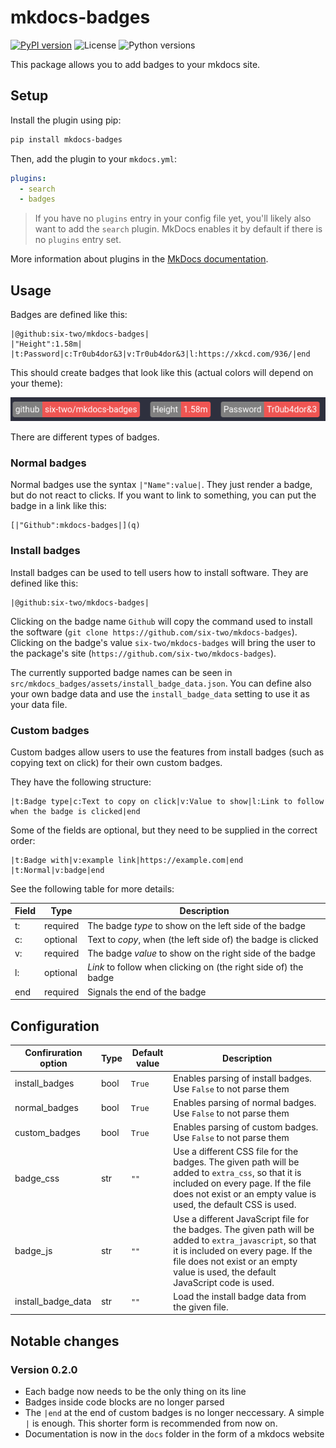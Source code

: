 # mkdocs-badges
[![PyPI version](https://img.shields.io/pypi/v/mkdocs-badges)](https://pypi.org/project/mkdocs-badges/)
![License](https://img.shields.io/pypi/l/mkdocs-badges)
![Python versions](https://img.shields.io/pypi/pyversions/mkdocs-badges)

This package allows you to add badges to your mkdocs site.

## Setup

Install the plugin using pip:

```bash
pip install mkdocs-badges
```

Then, add the plugin to your `mkdocs.yml`:

```yaml
plugins:
  - search
  - badges
```

> If you have no `plugins` entry in your config file yet, you'll likely also want to add the `search` plugin. MkDocs enables it by default if there is no `plugins` entry set.

More information about plugins in the [MkDocs documentation](http://www.mkdocs.org/user-guide/plugins/).

## Usage

Badges are defined like this:

```
|@github:six-two/mkdocs-badges|
|"Height":1.58m|
|t:Password|c:Tr0ub4dor&3|v:Tr0ub4dor&3|l:https://xkcd.com/936/|end
```

This should create badges that look like this (actual colors will depend on your theme):

![Screenshot of badges](badges_screenshot.png)

There are different types of badges.

### Normal badges

Normal badges use the syntax `|"Name":value|`.
They just render a badge, but do not react to clicks.
If you want to link to something, you can put the badge in a link like this:

```
[|"Github":mkdocs-badges|](q)
```

### Install badges

Install badges can be used to tell users how to install software.
They are defined like this:

```
|@github:six-two/mkdocs-badges|
```

Clicking on the badge name `Github` will copy the command used to install the software (`git clone https://github.com/six-two/mkdocs-badges`).
Clicking on the badge's value `six-two/mkdocs-badges` will bring the user to the package's site (`https://github.com/six-two/mkdocs-badges`).

The currently supported badge names can be seen in `src/mkdocs_badges/assets/install_badge_data.json`.
You can define also your own badge data and use the `install_badge_data` setting to use it as your data file.

### Custom badges

Custom badges allow users to use the features from install badges (such as copying text on click) for their own custom badges.

They have the following structure:

```
|t:Badge type|c:Text to copy on click|v:Value to show|l:Link to follow when the badge is clicked|end
```

Some of the fields are optional, but they need to be supplied in the correct order:

```
|t:Badge with|v:example link|https://example.com|end
|t:Normal|v:badge|end
```

See the following table for more details:

Field | Type | Description
---|---|---
t: | required | The badge *type* to show on the left side of the badge
c: | optional | Text to *copy*, when (the left side of) the badge is clicked
v: | required | The badge *value* to show on the right side of the badge
l: | optional | *Link* to follow when clicking on (the right side of) the badge
end | required | Signals the end of the badge


## Configuration

Confiruration option | Type | Default value | Description
---|---|---|---
install_badges | bool | `True` | Enables parsing of install badges. Use `False` to not parse them
normal_badges | bool | `True` | Enables parsing of normal badges. Use `False` to not parse them
custom_badges | bool | `True` | Enables parsing of custom badges. Use `False` to not parse them
badge_css | str | `""` | Use a different CSS file for the badges. The given path will be added to `extra_css`, so that it is included on every page. If the file does not exist or an empty value is used, the default CSS is used.
badge_js | str | `""` | Use a different JavaScript file for the badges. The given path will be added to `extra_javascript`, so that it is included on every page. If the file does not exist or an empty value is used, the default JavaScript code is used.
install_badge_data | str | `""` | Load the install badge data from the given file.

## Notable changes

### Version 0.2.0

- Each badge now needs to be the only thing on its line
- Badges inside code blocks are no longer parsed
- The `|end` at the end of custom badges is no longer neccessary. A simple `|` is enough. This shorter form is recommended from now on.
- Documentation is now in the `docs` folder in the form of a mkdocs website
